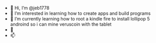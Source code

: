 - 👋 Hi, I’m @jeb1778
- 👀 I’m interested in learning how to create apps and build programs
- 🌱 I’m currently learning how to root a kindle fire to install lollipop 5 androind so i can mine veruscoin with the tablet
- 💞️
- 📫 

<!---
jeb1778/jeb1778 is a ✨ special ✨ repository because its `README.md` (this file) appears on your GitHub profile.
You can click the Preview link to take a look at your changes.
--->
